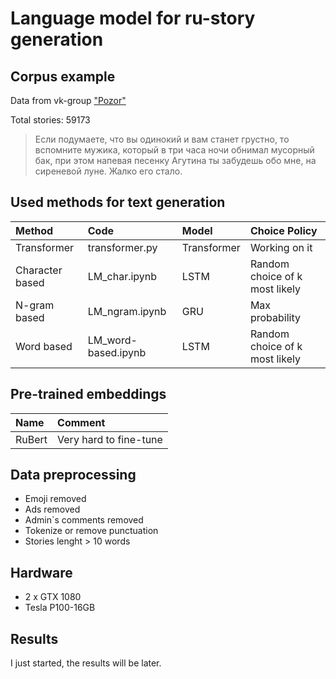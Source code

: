 # Language model for ru-story generation
## Corpus example 
Data from vk-group ["Pozor"](https://vk.com/styd.pozor) 

Total stories: 59173
>Если подумаете, что вы одинокий и вам станет грустно, то вспомните мужика, который в три часа ночи обнимал мусорный бак, при этом напевая песенку Агутина ты забудешь обо мне, на сиреневой луне. Жалко его стало.

## Used methods for text generation 
| Method | Code | Model | Choice Policy
|:----|:----|:----|:----|
| Transformer  | transformer.py | Transformer | Working on it
| Character based  | LM_char.ipynb | LSTM | Random choice of k most likely
| N-gram based | LM_ngram.ipynb | GRU | Max probability
| Word based | LM_word-based.ipynb | LSTM |  Random choice of k most likely



## Pre-trained embeddings
| Name | Comment |
|:----|:----|
| RuBert | Very hard to fine-tune | 

## Data preprocessing

- Emoji removed
- Ads removed
- Admin`s comments removed
- Tokenize or remove punctuation
- Stories lenght > 10 words

## Hardware
- 2 x GTX 1080
- Tesla P100-16GB


## Results 
I just started, the results will be later.